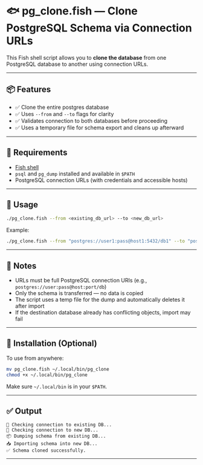 # 🐟 pg_clone.fish — Clone PostgreSQL Schema via Connection URLs

This Fish shell script allows you to **clone the database** from one PostgreSQL database to another using connection URLs.

---

## 📦 Features

- ✅ Clone the entire postgres database
- ✅ Uses `--from` and `--to` flags for clarity
- ✅ Validates connection to both databases before proceeding
- ✅ Uses a temporary file for schema export and cleans up afterward

---

## 🔧 Requirements

- [Fish shell](https://fishshell.com/)
- `psql` and `pg_dump` installed and available in `$PATH`
- PostgreSQL connection URLs (with credentials and accessible hosts)

---

## 🚀 Usage

```bash
./pg_clone.fish --from <existing_db_url> --to <new_db_url>
```

Example:

```bash
./pg_clone.fish --from "postgres://user1:pass@host1:5432/db1" --to "postgres://user2:pass@host2:5432/db2"
```

---

## 📝 Notes

- URLs must be full PostgreSQL connection URIs (e.g., `postgres://user:pass@host:port/db`)
- Only the schema is transferred — no data is copied
- The script uses a temp file for the dump and automatically deletes it after import
- If the destination database already has conflicting objects, import may fail

---

## 📁 Installation (Optional)

To use from anywhere:

```bash
mv pg_clone.fish ~/.local/bin/pg_clone
chmod +x ~/.local/bin/pg_clone
```

Make sure `~/.local/bin` is in your `$PATH`.

---

## ✅ Output

```text
🔌 Checking connection to existing DB...
🔌 Checking connection to new DB...
📦 Dumping schema from existing DB...
📥 Importing schema into new DB...
✅ Schema cloned successfully.
```

---
